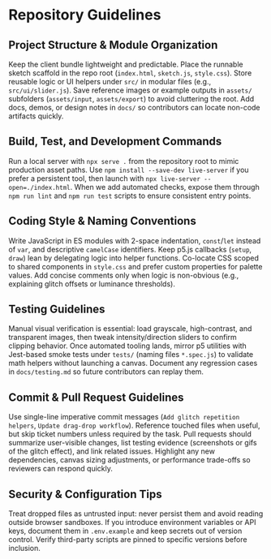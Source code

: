 # Repository Guidelines

## Project Structure & Module Organization
Keep the client bundle lightweight and predictable. Place the runnable sketch scaffold in the repo root (`index.html`, `sketch.js`, `style.css`). Store reusable logic or UI helpers under `src/` in modular files (e.g., `src/ui/slider.js`). Save reference images or example outputs in `assets/` subfolders (`assets/input`, `assets/export`) to avoid cluttering the root. Add docs, demos, or design notes in `docs/` so contributors can locate non-code artifacts quickly.

## Build, Test, and Development Commands
Run a local server with `npx serve .` from the repository root to mimic production asset paths. Use `npm install --save-dev live-server` if you prefer a persistent tool, then launch with `npx live-server --open=./index.html`. When we add automated checks, expose them through `npm run lint` and `npm run test` scripts to ensure consistent entry points.

## Coding Style & Naming Conventions
Write JavaScript in ES modules with 2-space indentation, `const`/`let` instead of `var`, and descriptive `camelCase` identifiers. Keep p5.js callbacks (`setup`, `draw`) lean by delegating logic into helper functions. Co-locate CSS scoped to shared components in `style.css` and prefer custom properties for palette values. Add concise comments only when logic is non-obvious (e.g., explaining glitch offsets or luminance thresholds).

## Testing Guidelines
Manual visual verification is essential: load grayscale, high-contrast, and transparent images, then tweak intensity/direction sliders to confirm clipping behavior. Once automated tooling lands, mirror p5 utilities with Jest-based smoke tests under `tests/` (naming files `*.spec.js`) to validate math helpers without launching a canvas. Document any regression cases in `docs/testing.md` so future contributors can replay them.

## Commit & Pull Request Guidelines
Use single-line imperative commit messages (`Add glitch repetition helpers`, `Update drag-drop workflow`). Reference touched files when useful, but skip ticket numbers unless required by the task. Pull requests should summarize user-visible changes, list testing evidence (screenshots or gifs of the glitch effect), and link related issues. Highlight any new dependencies, canvas sizing adjustments, or performance trade-offs so reviewers can respond quickly.

## Security & Configuration Tips
Treat dropped files as untrusted input: never persist them and avoid reading outside browser sandboxes. If you introduce environment variables or API keys, document them in `.env.example` and keep secrets out of version control. Verify third-party scripts are pinned to specific versions before inclusion.
